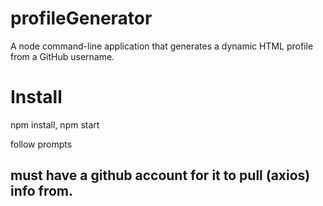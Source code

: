 # profileGenerator
A node command-line application that generates a dynamic HTML profile from a GitHub username.

# Install
npm install,
npm start

follow prompts

## must have a github account for it to pull (axios) info from.
